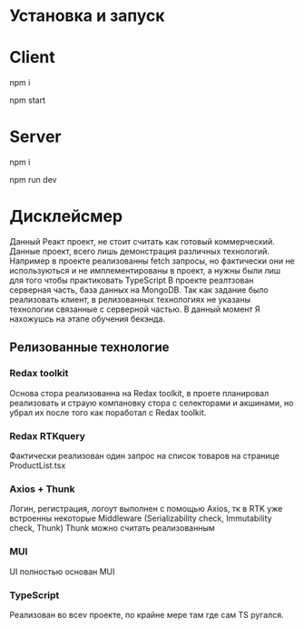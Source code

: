 # Установка и запуск

# Client

npm i

npm start

# Server

npm i

npm run dev

# Дисклейсмер

Данный Реакт проект, не стоит считать как готовый коммерческий. Данные проект, всего лишь демонстрация различных технологий.
Например в проекте реализованны fetch запросы, но фактически они не используються и не имплементированы в проект, а нужны были лиш для того чтобы практиковать TypeScript
В проекте реалтзован серверная часть, база данных на MongoDB. Так как задание было реализовать клиент, в релизованных технологиях не указаны технологии связанные с серверной частью. В данный момент Я нахожушсь на этапе обучения бекэнда.

## Релизованные технологие

### Redax toolkit

Основа стора реализованна на Redax toolkit, в проете планировал реализовать и страую компановку стора с селекторами и акшинами, но убрал их после того как поработал с Redax toolkit.

### Redax RTKquery

Фактически реализован один запрос на список товаров на странице ProductList.tsx

### Axios + Thunk

Логин, регистрация, логоут выполнен с помощью Axios, тк в RTK уже встроенны некоторые Middleware (Serializability check, Immutability check, Thunk) Thunk можно считать реализованным

### MUI

UI полностью основан MUI

### TypeScript

Реализован во всеv проекте, по крайне мере там где сам TS ругался.
